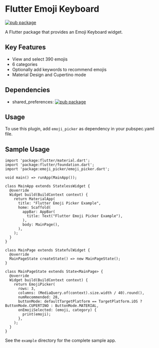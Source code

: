# Flutter Emoji Keyboard

[![pub package](https://img.shields.io/pub/v/emoji_picker.svg)](https://pub.dartlang.org/packages/emoji_picker)

A Flutter package that provides an Emoji Keyboard widget.

## Key Features
* View and select 390 emojis
* 6 categories
* Optionally add keywords to recommend emojis
* Material Design and Cupertino mode

## Dependencies
* shared_preferences: [![pub package](https://img.shields.io/pub/v/shared_preferences.svg)](https://pub.dartlang.org/packages/shared_preferences)

## Usage
To use this plugin, add `emoji_picker` as dependency in your pubspec.yaml file.

## Sample Usage

```
import 'package:flutter/material.dart';
import 'package:flutter/foundation.dart';
import 'package:emoji_picker/emoji_picker.dart';

void main() => runApp(MainApp());

class MainApp extends StatelessWidget {
  @override
  Widget build(BuildContext context) {
    return MaterialApp(
      title: "Flutter Emoji Picker Example",
      home: Scaffold(
        appBar: AppBar(
          title: Text("Flutter Emoji Picker Example"),
        ),
        body: MainPage(),
      ),
    );
  }
}

class MainPage extends StatefulWidget {
  @override
  MainPageState createState() => new MainPageState();
}

class MainPageState extends State<MainPage> {
  @override
  Widget build(BuildContext context) {
    return EmojiPicker(
      rows: 3,
      columns: (MediaQuery.of(context).size.width / 40).round(),
      numRecommended: 28,
      buttonMode: defaultTargetPlatform == TargetPlatform.iOS ? ButtonMode.CUPERTINO : ButtonMode.MATERIAL,
      onEmojiSelected: (emoji, category) {
        print(emoji);
      },
    );
  }
}
```
See the `example` directory for the complete sample app.
